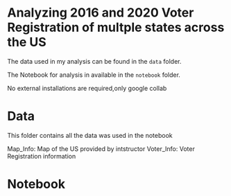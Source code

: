 # Analyzing 2016 and 2020 Voter Registration of multple states across the US   
The data used in my analysis can be found in the  `data` folder.

The Notebook for analysis in available in the `notebook` folder.

No external installations are required,only google collab

# Data
This folder contains all the data was used in the notebook

Map_Info: Map of the US provided by intstructor
Voter_Info: Voter Registration information

# Notebook
